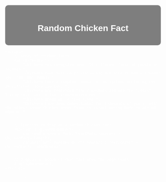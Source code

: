 
<html lang="en">
<head>
    <meta charset="UTF-8">
    <meta name="viewport" content="width=device-width, initial-scale=1.0">
    <title>Random Chicken Fact</title>
    <style>
        body {
            background-image: url('chicken_background.jpg'); /* Replace 'chicken_background.jpg' with your actual image file */
            background-size: cover;
            background-repeat: no-repeat;
            color: white;
            font-family: Arial, sans-serif;
            padding: 20px;
        }
        .container {
            max-width: 600px;
            margin: 0 auto;
            background-color: rgba(0, 0, 0, 0.5);
            padding: 20px;
            border-radius: 10px;
        }
        h1 {
            text-align: center;
        }
        p {
            font-size: 18px;
        }
    </style>
</head>
<body>
    <div class="container">
        <h1>Random Chicken Fact</h1>
        <p id="chickenFact"></p>
    </div>

    <script>
        // Array of chicken facts
        var chickenFacts = [
            "Chickens can recognize over 100 different faces of people or animals.",
            "Chickens have full-color vision and are able to see a broader spectrum than humans.",
            "Chickens have a complex communication system, including over 24 different vocalizations.",
            "Chickens are descended from dinosaurs and are the closest living relatives to the Tyrannosaurus rex.",
            "Chickens dream while they sleep.",
            "Chickens have been domesticated for thousands of years, with the oldest known chicken bones found in Israel dating back to around 4000 BC."
        ];

        // Function to display a random chicken fact
        function displayRandomFact() {
            var randomIndex = Math.floor(Math.random() * chickenFacts.length);
            document.getElementById("chickenFact").textContent = chickenFacts[randomIndex];
        }

        // Display a random chicken fact when the page loads
        displayRandomFact();
    </script>
</body>
</html>

            "C

